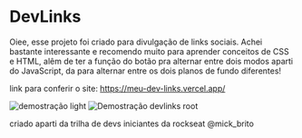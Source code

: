 # DevLinks
Oiee, esse projeto foi criado para divulgação de links sociais.
Achei bastante interessante e recomendo muito para aprender conceitos de CSS e HTML, 
alêm de ter a função do botão pra alternar entre dois modos aparti do JavaScript, da para alternar entre os dois planos de fundo diferentes!

link para conferir o site:
https://meu-dev-links.vercel.app/

![demostração light](https://github.com/user-attachments/assets/11e67029-6a3a-4b77-8792-eda47f353528)
![Demostração devlinks root](https://github.com/user-attachments/assets/0932397e-42fe-46f5-a7ef-065a088d60f9)


criado aparti da trilha de devs iniciantes da rockseat @mick_brito
